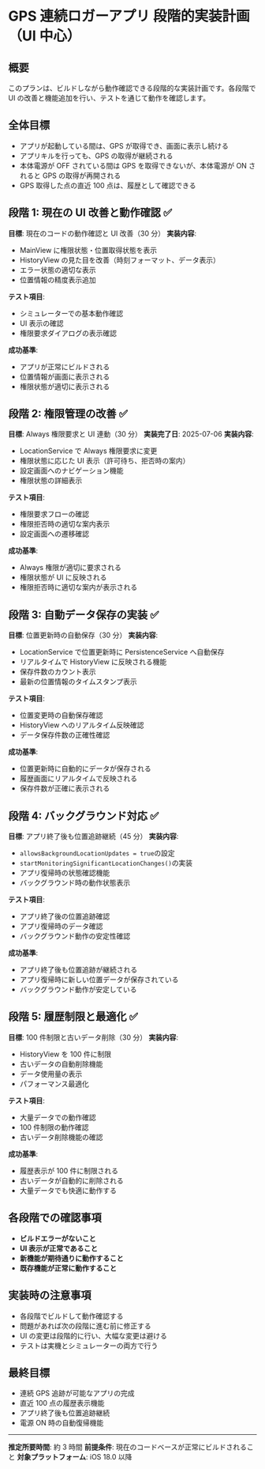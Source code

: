 # GPS 連続ロガーアプリ 段階的実装計画（UI 中心）

## 概要

このプランは、ビルドしながら動作確認できる段階的な実装計画です。各段階で UI の改善と機能追加を行い、テストを通じて動作を確認します。

## 全体目標

- アプリが起動している間は、GPS が取得でき、画面に表示し続ける
- アプリキルを行っても、GPS の取得が継続される
- 本体電源が OFF されている間は GPS を取得できないが、本体電源が ON されると GPS の取得が再開される
- GPS 取得した点の直近 100 点は、履歴として確認できる

## 段階 1: 現在の UI 改善と動作確認 ✅

**目標**: 現在のコードの動作確認と UI 改善（30 分）
**実装内容**:

- MainView に権限状態・位置取得状態を表示
- HistoryView の見た目を改善（時刻フォーマット、データ表示）
- エラー状態の適切な表示
- 位置情報の精度表示追加

**テスト項目**:

- シミュレーターでの基本動作確認
- UI 表示の確認
- 権限要求ダイアログの表示確認

**成功基準**:

- アプリが正常にビルドされる
- 位置情報が画面に表示される
- 権限状態が適切に表示される

## 段階 2: 権限管理の改善 ✅

**目標**: Always 権限要求と UI 連動（30 分）
**実装完了日**: 2025-07-06
**実装内容**:

- LocationService で Always 権限要求に変更
- 権限状態に応じた UI 表示（許可待ち、拒否時の案内）
- 設定画面へのナビゲーション機能
- 権限状態の詳細表示

**テスト項目**:

- 権限要求フローの確認
- 権限拒否時の適切な案内表示
- 設定画面への遷移確認

**成功基準**:

- Always 権限が適切に要求される
- 権限状態が UI に反映される
- 権限拒否時に適切な案内が表示される

## 段階 3: 自動データ保存の実装 ✅

**目標**: 位置更新時の自動保存（30 分）
**実装内容**:

- LocationService で位置更新時に PersistenceService へ自動保存
- リアルタイムで HistoryView に反映される機能
- 保存件数のカウント表示
- 最新の位置情報のタイムスタンプ表示

**テスト項目**:

- 位置変更時の自動保存確認
- HistoryView へのリアルタイム反映確認
- データ保存件数の正確性確認

**成功基準**:

- 位置更新時に自動的にデータが保存される
- 履歴画面にリアルタイムで反映される
- 保存件数が正確に表示される

## 段階 4: バックグラウンド対応 ✅

**目標**: アプリ終了後も位置追跡継続（45 分）
**実装内容**:

- `allowsBackgroundLocationUpdates = true`の設定
- `startMonitoringSignificantLocationChanges()`の実装
- アプリ復帰時の状態確認機能
- バックグラウンド時の動作状態表示

**テスト項目**:

- アプリ終了後の位置追跡確認
- アプリ復帰時のデータ確認
- バックグラウンド動作の安定性確認

**成功基準**:

- アプリ終了後も位置追跡が継続される
- アプリ復帰時に新しい位置データが保存されている
- バックグラウンド動作が安定している

## 段階 5: 履歴制限と最適化 ✅

**目標**: 100 件制限と古いデータ削除（30 分）
**実装内容**:

- HistoryView を 100 件に制限
- 古いデータの自動削除機能
- データ使用量の表示
- パフォーマンス最適化

**テスト項目**:

- 大量データでの動作確認
- 100 件制限の動作確認
- 古いデータ削除機能の確認

**成功基準**:

- 履歴表示が 100 件に制限される
- 古いデータが自動的に削除される
- 大量データでも快適に動作する

## 各段階での確認事項

- **ビルドエラーがないこと**
- **UI 表示が正常であること**
- **新機能が期待通りに動作すること**
- **既存機能が正常に動作すること**

## 実装時の注意事項

- 各段階でビルドして動作確認する
- 問題があれば次の段階に進む前に修正する
- UI の変更は段階的に行い、大幅な変更は避ける
- テストは実機とシミュレーターの両方で行う

## 最終目標

- 連続 GPS 追跡が可能なアプリの完成
- 直近 100 点の履歴表示機能
- アプリ終了後も位置追跡継続
- 電源 ON 時の自動復帰機能

---

**推定所要時間**: 約 3 時間
**前提条件**: 現在のコードベースが正常にビルドされること
**対象プラットフォーム**: iOS 18.0 以降
